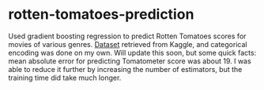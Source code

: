 # rotten-tomatoes-prediction
Used gradient boosting regression to predict Rotten Tomatoes scores for movies of various genres. [Dataset](https://www.kaggle.com/stefanoleone992/rotten-tomatoes-movies-and-critics-datasets/download) retrieved from Kaggle, and categorical encoding was done on my own. Will update this soon, but some quick facts: mean absolute error for predicting Tomatometer score was about 19. I was able to reduce it further by increasing the number of estimators, but the training time did take much longer.
